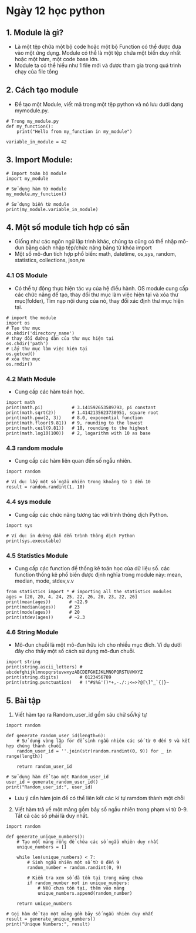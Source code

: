 # Ngày 12 học python
## 1. Module là gì?
- Là một tệp chứa một bộ code hoặc một bộ Function có thể được đưa vào một ứng dụng. Module có thể là một tệp chứa một biến duy nhất hoặc một hàm, một code base lớn.
- Module ta có thể hiểu như 1 file mới và được tham gia trong quá trình chạy của file tổng
## 2. Cách tạo module
- Để tạo một Module, viết mã trong một tệp python và nó lưu dưới dạng mymodule.py.
```
# Trong my_module.py
def my_function():
    print("Hello from my_function in my_module")

variable_in_module = 42
```
## 3. Import Module:
```
# Import toàn bộ module
import my_module

# Sử dụng hàm từ module
my_module.my_function()

# Sử dụng biến từ module
print(my_module.variable_in_module)
```
## 4. Một số module tích hợp có sẵn
- Giống như các ngôn ngữ lập trình khác, chúng ta cũng có thể nhập mô-đun bằng cách nhập tệp/chức năng bằng từ khóa import
- Một số mô-đun tích hợp phổ biến: math, datetime, os,sys, random, statistics, collections, json,re
### 4.1 OS Module
-  Có thể tự động thực hiện tác vụ của hệ điều hành. OS module cung cấp các chức năng để tạo, thay đổi thư mục làm việc hiện tại và xóa thư mục(folder), Tìm nạp nội dung của nó, thay đổi xác định thư mục hiện tại.
```
# import the module
import os
# Tạo thư mục
os.mkdir('directory_name')
# thay đổi đường dân của thư mục hiện tại
os.chdir('path')
# Lấy thư mục làm việc hiện tại
os.getcwd()
# xóa thư mục
os.rmdir()
```
### 4.2 Math Module
- Cung cấp các hàm toán học.
```
import math
print(math.pi)           # 3.141592653589793, pi constant
print(math.sqrt(2))      # 1.4142135623730951, square root
print(math.pow(2, 3))    # 8.0, exponential function
print(math.floor(9.81))  # 9, rounding to the lowest
print(math.ceil(9.81))   # 10, rounding to the highest
print(math.log10(100))   # 2, logarithm with 10 as base
```
### 4.3 random module 
- Cung cấp các hàm liên quan đến số ngẫu nhiên.
```
import random

# Ví dụ: lấy một số ngẫu nhiên trong khoảng từ 1 đến 10
result = random.randint(1, 10)
```
### 4.4 sys module
- Cung cấp các chức năng tương tác với trình thông dịch Python.
```
import sys

# Ví dụ: in đường dẫn đến trình thông dịch Python
print(sys.executable)
```
### 4.5 Statistics Module
- Cung cấp các function để thống kê toán học của dữ liệu số. các function thống kê phổ biến được định nghĩa trong module này: mean, median, mode, stdev,v.v
```
from statistics import * # importing all the statistics modules
ages = [20, 20, 4, 24, 25, 22, 26, 20, 23, 22, 26]
print(mean(ages))       # ~22.9
print(median(ages))     # 23
print(mode(ages))       # 20
print(stdev(ages))      # ~2.3
```
### 4.6 String Module
- Mô-đun chuỗi là một mô-đun hữu ích cho nhiều mục đích. Ví dụ dưới đây cho thấy một số cách sử dụng mô-đun chuỗi.
```
import string
print(string.ascii_letters) # abcdefghijklmnopqrstuvwxyzABCDEFGHIJKLMNOPQRSTUVWXYZ
print(string.digits)        # 0123456789
print(string.punctuation)   # !"#$%&'()*+,-./:;<=>?@[\]^_`{|}~
```
## 5. Bài tập
1. Viết hàm tạo ra Random_user_id gồm sáu chữ số/ký tự
```
import random

def generate_random_user_id(length=6):
    # Sử dụng vòng lặp for để sinh ngẫu nhiên các số từ 0 đến 9 và kết hợp chúng thành chuỗi
    random_user_id = ''.join(str(random.randint(0, 9)) for _ in range(length))
    
    return random_user_id

# Sử dụng hàm để tạo một Random_user_id
user_id = generate_random_user_id()
print("Random_user_id:", user_id)
```
- Lưu ý cần hàm join để có thể liên kết các kí tự ramdom thành một chỗi
2. Viết hàm trả về một mảng gồm bảy số ngẫu nhiên trong phạm vi từ 0-9. Tất cả các số phải là duy nhất.
```
import random

def generate_unique_numbers():
    # Tạo một mảng rỗng để chứa các số ngẫu nhiên duy nhất
    unique_numbers = []

    while len(unique_numbers) < 7:
        # Sinh ngẫu nhiên một số từ 0 đến 9
        random_number = random.randint(0, 9)

        # Kiểm tra xem số đã tồn tại trong mảng chưa
        if random_number not in unique_numbers:
            # Nếu chưa tồn tại, thêm vào mảng
            unique_numbers.append(random_number)

    return unique_numbers

# Gọi hàm để tạo một mảng gồm bảy số ngẫu nhiên duy nhất
result = generate_unique_numbers()
print("Unique Numbers:", result)
```